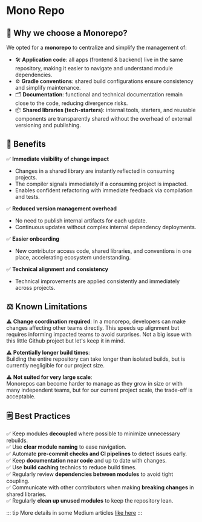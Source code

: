 # Mono Repo

## 🚀 Why we choose a **Monorepo**?

We opted for a **monorepo** to centralize and simplify the management of:

- 🛠️ **Application code**: all apps (frontend & backend) live in the same repository, making it easier to navigate and understand module dependencies.
- ⚙️ **Gradle conventions**: shared build configurations ensure consistency and simplify maintenance.
- 🗂️ **Documentation**: functional and technical documentation remain close to the code, reducing divergence risks.
- 📦 **Shared libraries (tech-starters)**: internal tools, starters, and reusable components are transparently shared without the overhead of external versioning and publishing.

## 🌟 Benefits

✅ **Immediate visibility of change impact**
- Changes in a shared library are instantly reflected in consuming projects.
- The compiler signals immediately if a consuming project is impacted.
- Enables confident refactoring with immediate feedback via compilation and tests.

✅ **Reduced version management overhead**
- No need to publish internal artifacts for each update.
- Continuous updates without complex internal dependency deployments.

✅ **Easier onboarding**
- New contributor access code, shared libraries, and conventions in one place, accelerating ecosystem understanding.

✅ **Technical alignment and consistency**
- Technical improvements are applied consistently and immediately across projects.


## ⚖️ Known Limitations

⚠️ **Change coordination required**:
In a monorepo, developers can make changes affecting other teams directly. This speeds up alignment but requires informing impacted teams to avoid surprises.
Not a big issue with this little Github project but let's keep it in mind.

⚠️ **Potentially longer build times**:  
Building the entire repository can take longer than isolated builds, but is currently negligible for our project size.

⚠️ **Not suited for very large scale**:  
Monorepos can become harder to manage as they grow in size or with many independent teams, but for our current project scale, the trade-off is acceptable.

## 🗒️ Best Practices

✅ Keep modules **decoupled** where possible to minimize unnecessary rebuilds.  
✅ Use **clear module naming** to ease navigation.  
✅ Automate **pre-commit checks and CI pipelines** to detect issues early.  
✅ Keep **documentation near code** and up to date with changes.  
✅ Use **build caching** technics to reduce build times.  
✅ Regularly review **dependencies between modules** to avoid tight coupling.  
✅ Communicate with other contributors when making **breaking changes** in shared libraries.  
✅ Regularly **clean up unused modules** to keep the repository lean.


::: tip
More details in some Medium articles [like here](https://medium.com/streamdal/mostly-terrible-the-monorepo-5db704f76bdb)
:::